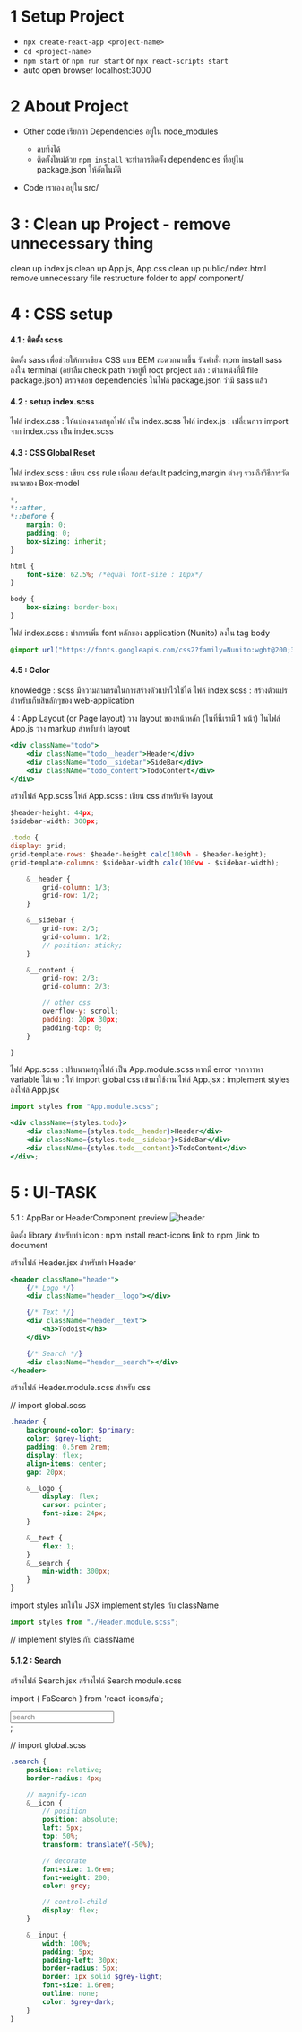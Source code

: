 # 1 Setup Project

-   `npx create-react-app <project-name>`
-   `cd <project-name>`
-   `npm start` or `npm run start` or `npx react-scripts start`
-   auto open browser localhost:3000

# 2 About Project

-   Other code เรียกว่า Dependencies อยู่ใน node_modules

    -   ลบทิ้งได้
    -   ติดตั้งใหม่ด้วย `npm install` จะทำการติดตั้ง dependencies ที่อยู่ใน package.json ให้อัตโนมัติ

-   Code เราเอง อยู่ใน src/

# 3 : Clean up Project - remove unnecessary thing

clean up index.js
clean up App.js, App.css
clean up public/index.html
remove unnecessary file
restructure folder to app/ component/

# 4 : CSS setup

#### 4.1 : ติดตั้ง scss

ติดตั้ง sass เพื่อช่วยให้การเขียน CSS แบบ BEM สะดวกมากขึ้น
รันคำสั่ง npm install sass ลงใน terminal (อย่าลืม check path ว่าอยู่ที่ root project แล้ว : ตำแหน่งที่มี file package.json)
ตรวจสอบ dependencies ในไฟล์ package.json ว่ามี sass แล้ว

#### 4.2 : setup index.scss

ไฟล์ index.css : ให้แปลงนามสกุลไฟล์ เป็น index.scss
ไฟล์ index.js : เปลี่ยนการ import จาก index.css เป็น index.scss

#### 4.3 : CSS Global Reset

ไฟล์ index.scss : เขียน css rule เพื่อลบ default padding,margin ต่างๆ รวมถึงวิธีการวัดขนาดของ Box-model

```css
*,
*::after,
*::before {
	margin: 0;
	padding: 0;
	box-sizing: inherit;
}

html {
	font-size: 62.5%; /*equal font-size : 10px*/
}

body {
	box-sizing: border-box;
}
```

ไฟล์ index.scss : ทำการเพิ่ม font หลักของ application (Nunito) ลงใน tag body

```css
@import url("https://fonts.googleapis.com/css2?family=Nunito:wght@200;300;400;500;600;700;800;900&family=Source+Sans+Pro:wght@400;600;700&display=swap");
```

#### 4.5 : Color

knowledge : scss มีความสามารถในการสร้างตัวแปรไว้ใช้ได้
ไฟล์ index.scss : สร้างตัวแปรสำหรับเก็บสีหลักๆของ web-application

4 : App Layout (or Page layout)
วาง layout ของหน้าหลัก (ในที่นี้เรามี 1 หน้า)
ในไฟล์ App.js วาง markup สำหรับทำ layout

```jsx
<div className="todo">
	<div className="todo__header">Header</div>
	<div className="todo__sidebar">SideBar</div>
	<div classNAme="todo_content">TodoContent</div>
</div>
```

สร้างไฟล์ App.scss
ไฟล์ App.scss : เขียน css สำหรับจัด layout

```jsx
$header-height: 44px;
$sidebar-width: 300px;

.todo {
display: grid;
grid-template-rows: $header-height calc(100vh - $header-height);
grid-template-columns: $sidebar-width calc(100vw - $sidebar-width);

    &__header {
        grid-column: 1/3;
        grid-row: 1/2;
    }

    &__sidebar {
        grid-row: 2/3;
        grid-column: 1/2;
        // position: sticky;
    }

    &__content {
        grid-row: 2/3;
        grid-column: 2/3;

        // other css
        overflow-y: scroll;
        padding: 20px 30px;
        padding-top: 0;
    }

}
```

ไฟล์ App.scss : ปรับนามสกุลไฟล์ เป็น App.module.scss
หากมี error จากการหา variable ไม่เจอ : ให้ import global css เข้ามาใช้งาน
ไฟล์ App.jsx : implement styles ลงไฟล์ App.jsx

```jsx
import styles from "App.module.scss";

<div className={styles.todo}>
	<div className={styles.todo__header}>Header</div>
	<div className={styles.todo__sidebar}>SideBar</div>
	<div classNAme={styles.todo__content}>TodoContent</div>
</div>;
```

# 5 : UI-TASK

5.1 : AppBar or HeaderComponent
preview
![header](./images/header.png)

ติดตั้ง library สำหรับทำ icon : npm install react-icons link to npm ,link to document

สร้างไฟล์ Header.jsx สำหรับทำ Header

```jsx
<header className="header">
	{/* Logo */}
	<div className="header__logo"></div>

	{/* Text */}
	<div className="header__text">
		<h3>Todoist</h3>
	</div>

	{/* Search */}
	<div className="header__search"></div>
</header>
```

สร้างไฟล์ Header.module.scss สำหรับ css

// import global.scss

```scss
.header {
	background-color: $primary;
	color: $grey-light;
	padding: 0.5rem 2rem;
	display: flex;
	align-items: center;
	gap: 20px;

	&__logo {
		display: flex;
		cursor: pointer;
		font-size: 24px;
	}

	&__text {
		flex: 1;
	}
	&__search {
		min-width: 300px;
	}
}
```

import styles มาใช้ใน JSX
implement styles กับ className

```jsx
import styles from "./Header.module.scss";
```

// implement styles กับ className

#### 5.1.2 : Search

สร้างไฟล์ Search.jsx
สร้างไฟล์ Search.module.scss

import { FaSearch } from 'react-icons/fa';

<div className='search'>
    <span className='search__icon'>
        <FaSearch />
    </span>
    <input type='text' className='search__input' placeholder='search' />
</div>;

// import global.scss

```scss
.search {
	position: relative;
	border-radius: 4px;

	// magnify-icon
	&__icon {
		// position
		position: absolute;
		left: 5px;
		top: 50%;
		transform: translateY(-50%);

		// decorate
		font-size: 1.6rem;
		font-weight: 200;
		color: grey;

		// control-child
		display: flex;
	}

	&__input {
		width: 100%;
		padding: 5px;
		padding-left: 30px;
		border-radius: 5px;
		border: 1px solid $grey-light;
		font-size: 1.6rem;
		outline: none;
		color: $grey-dark;
	}
}
```
